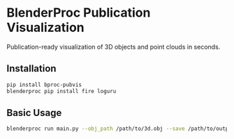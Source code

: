 # BlenderProc Publication Visualization
Publication-ready visualization of 3D objects and point clouds in seconds.

## Installation
```bash
pip install bproc-pubvis
blenderproc pip install fire loguru
```

## Basic Usage
```bash
blenderproc run main.py --obj_path /path/to/3d.obj --save /path/to/output.png
```

<script type="module" src="https://ajax.googleapis.com/ajax/libs/model-viewer/3.5.0/model-viewer.min.js"></script>
<model-viewer src="suzanne.glb" camera-controls tone-mapping="neutral" shadow-intensity="1" auto-rotate></model-viewer>